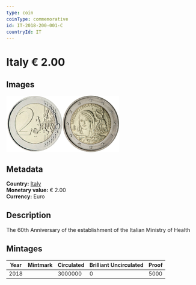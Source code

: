 ```yaml
---
type: coin
coinType: commemorative
id: IT-2018-200-001-C
countryId: IT
---
```


# Italy € 2.00

## Images

<img src="../../Images/common-2007-200.webp" height="150" alt="Front image"><img src="Images/IT-2018-200-001.webp" height="150" alt="Back image">

## Metadata

**Country:** [Italy](../../Countries/Italy/index.md)\
**Monetary value:** € 2.00\
**Currency:** Euro

## Description

The 60th Anniversary of the establishment of the Italian Ministry of Health

## Mintages

| Year | Mintmark | Circulated | Brilliant Uncirculated | Proof |
| ---- | -------- | ---------- | ---------------------- | ----- |
| 2018 |          | 3000000    | 0                      | 5000  |
